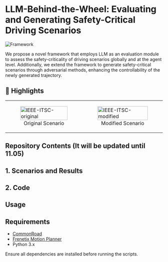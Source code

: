 # LLM-Behind-the-Wheel: Evaluating and Generating Safety-Critical Driving Scenarios
![Framework](https://github.com/user-attachments/assets/a3253a9d-f6a3-4969-a3ad-25406957537f)

We propose a novel framework that employs LLM as an evaluation module to assess the safety-criticality of driving scenarios globally and at the agent level.
Additionally, we extend the framework to generate safety-critical scenarios through adversarial methods, enhancing the controllability of the newly generated trajectory.

## 🌟 Highlights
<table>
  <tr>
    <td>
      <figure>
        <img src="https://github.com/user-attachments/assets/7f82641d-b244-4b71-927a-bb2793f0dbc5" alt="IEEE-ITSC-original" width="100%">
        <figcaption align="center">Original Scenario</figcaption>
      </figure>
    </td>
    <td>
      <figure>
        <img src="https://github.com/user-attachments/assets/694337df-1a7f-4679-831e-e0af19ecc410" alt="IEEE-ITSC-modified" width="100%">
        <figcaption align="center">Modified Scenario</figcaption>
      </figure>
    </td>
  </tr>
</table>

## Repository Contents (It will be updated until 11.05)
## 1. Scenarios and Results
## 2. Code


## Usage
  
## Requirements
  - [CommonRoad](https://commonroad.in.tum.de/)
  - [Frenetix Motion Planner](https://github.com/TUM-AVS/Frenetix-Motion-Planner/tree/main)
  - Python 3.x

  Ensure all dependencies are installed before running the scripts.

